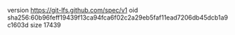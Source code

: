 version https://git-lfs.github.com/spec/v1
oid sha256:60b96feff19439f13ca94fca6f02c2a29eb5faf11ead7206db45dcb1a9c1603d
size 17439

